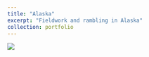 ```yaml
---
title: "Alaska"
excerpt: "Fieldwork and rambling in Alaska"
collection: portfolio
---
```



<img src='/images/2023_09_MatGlacier2.jpg'>

